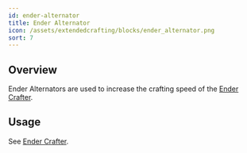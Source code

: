```yaml
---
id: ender-alternator
title: Ender Alternator
icon: /assets/extendedcrafting/blocks/ender_alternator.png
sort: 7
---
```


## Overview

Ender Alternators are used to increase the crafting speed of the [Ender Crafter](ender-crafter.md).

## Usage

See [Ender Crafter](ender-crafter.md).
